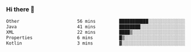 ### Hi there 👋

<!--START_SECTION:waka-->

```txt
Other                      56 mins         ███████████░░░░░░░░░░░░░░   43.37 %
Java                       41 mins         ████████░░░░░░░░░░░░░░░░░   31.39 %
XML                        22 mins         ████▒░░░░░░░░░░░░░░░░░░░░   17.17 %
Properties                 6 mins          █▒░░░░░░░░░░░░░░░░░░░░░░░   04.74 %
Kotlin                     3 mins          ▓░░░░░░░░░░░░░░░░░░░░░░░░   02.97 %
```

<!--END_SECTION:waka-->

<!--
**jerry-shao/jerry-shao** is a ✨ _special_ ✨ repository because its `README.md` (this file) appears on your GitHub profile.

Here are some ideas to get you started:

- 🔭 I’m currently working on ...
- 🌱 I’m currently learning ...
- 👯 I’m looking to collaborate on ...
- 🤔 I’m looking for help with ...
- 💬 Ask me about ...
- 📫 How to reach me: ...
- 😄 Pronouns: ...
- ⚡ Fun fact: ...
-->
